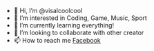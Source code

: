 - 👋 Hi, I’m @visalcoolcool
- 👀 I’m interested in Coding, Game, Music, Sport
- 🌱 I’m currently learning everything!
- 💞️ I’m looking to collaborate with other creator
- 📫 How to reach me [Facebook](https://www.facebook.com/first.fiesta99)
<!---
visalcoolcool/visalcoolcool is a ✨ special ✨ repository because its `README.md` (this file) appears on your GitHub profile.
You can click the Preview link to take a look at your changes.
--->
